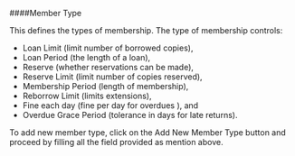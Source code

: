 ####Member Type

This defines the types of membership. The type of membership controls:
- Loan Limit (limit number of borrowed copies), 
- Loan Period (the length of a loan), 
- Reserve (whether reservations can be made), 
- Reserve Limit (limit number of copies reserved), 
- Membership Period (length of membership), 
- Reborrow Limit (limits extensions), 
- Fine each day (fine per day for overdues ), and 
- Overdue Grace Period (tolerance in days for late returns).

To add new member type, click on the Add New Member Type button and proceed by filling all the field provided as mention above. 
